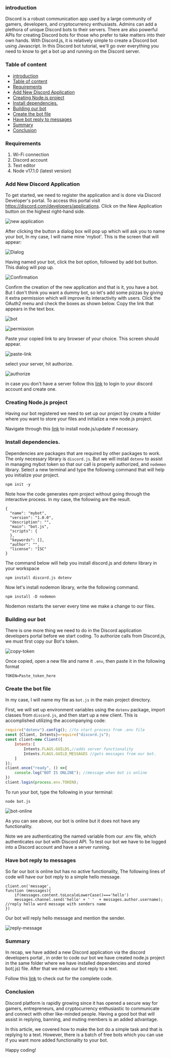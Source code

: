### introduction
Discord is a robust communication app used by a large community of gamers, developers, and cryptocurrency enthusiasts. Admins can add a plethora of unique Discord bots to their servers. There are also powerful APIs for creating Discord bots for those who prefer to take matters into their own hands.
With Discord.js, it is relatively simple to create a Discord bot using Javascript. In this Discord bot tutorial, we'll go over everything you need to know to get a bot up and running on the Discord server.


### Table of content
- [introduction](#introduction)
- [Table of content](#table-of-content)
- [Requirements](#requirements)
- [Add New Discord Application](#add-new-discord-application)
- [Creating Node.js project](#creating-nodejs-project)
- [Install dependencies.](#install-dependencies)
- [Building our bot](#building-our-bot)
- [Create the bot file](#create-the-bot-file)
- [Have bot reply to messages](#have-bot-reply-to-messages)
- [Summary](#summary)
- [Conclusion](#conclusion)

### Requirements
1. Wi-Fi connection
2. Discord account
3. Text editor
4. Node v17.1.0 (latest version)

### Add New Discord Application
To get started, we need to register the application and is done via Discord Developer's portal. To access this portal visit https://discord.com/developers/applications. 
 Click on the New Application button on the highest right-hand side.

   ![new application](/education-engineering/how-to-build-discord-bot-with-javascript/new.png)

   After clicking the button a dialog box will pop up which will ask you to name your bot, In my case, I will name mine 'mybot'. This is the screen that will appear:

   ![Dialog](/education-engineering/how-to-build-discord-bot-with-javascript/dialog.png)

Having named your bot, click the bot option, followed by add bot button. 
This dialog will pop up.

![Confirmation](/education-engineering/how-to-build-discord-bot-with-javascript/yes.png)

Confirm the creation of the new application and that is it, you have a bot. But I don't think you want a dummy bot, so let's add some pizzas by giving it extra permission which will improve its interactivity with users. Click the OAuth2 menu and check the boxes as shown below. Copy the link that appears in the text box.

   ![bot](/education-engineering/how-to-build-discord-bot-with-javascript/bot.png)

   ![permission](/education-engineering/how-to-build-discord-bot-with-javascript/permission.png)

 Paste your copied link to any browser of your choice. This screen should appear.

   ![paste-link](/education-engineering/how-to-build-discord-bot-with-javascript/link.png)

 select your server, hit authorize.

   ![authorize](/education-engineering/how-to-build-discord-bot-with-javascript/authorize.png)

in case you don't have a server follow this [link](https://discord.com/.) to login to your discord account and create one. 



### Creating Node.js project
Having our bot registered we need to set up our project by create a folder where you want to store your files and initialize a new node.js project.

 Navigate through this [link](https://nodejs.org/en/download/) to install node.js/update if necessary.


 ### Install dependencies.
Dependencies are packages that are required by other packages to work. The only necessary library is `discord.js`. But we will install `dotenv` to assist in managing mybot token so that our call is properly authorized,  and `nodemon` library.
Select a new terminal and type the following command that will help you initialize your project.

```
npm init -y
```

Note how the code generates npm project without going through the interactive process.
In my case, the following are the result. 

```
{
  "name": "mybot",
  "version": "1.0.0",
  "description": "",
  "main": "bot.js",
  "scripts": {
  },
  "keywords": [],
  "author": "",
  "license": "ISC"
}
```

The command below will help you install discord.js and dotenv library in your workspace 

```
npm install discord.js dotenv
```

Now let's install nodemon library, write the following command.

```
npm install -D nodemon
```

Nodemon restarts the server every time we make a change to our files.

### Building our bot
There is one more thing we need to do in the Discord application developers portal before we start coding. To authorize calls from Discord.js, we must first copy our Bot's token.

![copy-token](/education-engineering/how-to-build-discord-bot-with-javascript/Token.png)

Once copied, open a new file and name it `.env`, then paste it in the following format

```
TOKEN=Paste_token_here
```

### Create the bot file
In my case, I will name my file as `bot.js` in the main project directory.

First, we will set up environment variables using the `dotenv` package, import classes from `discord.js`, and then start up a new client. This is accomplished utilizing the accompanying code:

```javascript
require("dotenv").config(); //to start process from .env file
const {Client, Intents}=require("discord.js");
const client=new Client({
    Intents:[
        Intents.FLAGS.GUILDS,//adds server functionality
        Intents.FLAGS.GUILD_MESSAGES //gets messages from our bot.
    ]
});
client.once("ready", () =>{
    console.log("BOT IS ONLINE"); //message when bot is online
})
client.login(process.env.TOKEN);
```

To run your bot, type the following in your terminal:

```
node bot.js
```

![bot-online](/education-engineering/how-to-build-discord-bot-with-javascript/botonline.png)

As you can see above, our bot is online but it does not have any functionality.

Note we are authenticating the named variable from our .env file, which authenticates our bot with Discord API. To test our bot we have to be logged into a Discord account and have a server running.

### Have bot reply to messages
So far our bot is online but has no active functionality, The following lines of code will have our bot reply to a simple hello message.

```
client.on('message',
function (messages){
    if(messages.content.toLocaleLowerCase()==='hello') 
    messages.channel.send('hello' + ' '  + messages.author.username); //reply hello word message with senders name
})
```

Our bot will reply hello message and mention the sender.

![reply-message](/education-engineering/how-to-build-discord-bot-with-javascript/reply.png)


### Summary
In recap, we have added a new Discord application via the discord developers portal [](https://discord.com/developers/applications), in order to code our bot we have created node.js project in the same folder where we have installed dependencies and stored bot(.js) file. After that we make our bot reply to a text.

Follow this [link](https://github.com/Kamau-ke/how-to-build-discord-bot-with-javascript) to check out for the complete code.

### Conclusion
Discord platform is rapidly growing since it has opened a secure way for gamers, entrepreneurs, and cryptocurrency enthusiastic to communicate and connect with other like-minded people. Having a good bot that will assist in replying, banning, and muting members is an added advantage. 

In this article, we covered how to make the bot do a simple task and that is replying to a text. However, there is a batch of free bots which you can use if you want more added functionality to your bot.

Happy coding!










   



